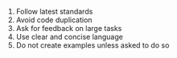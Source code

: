 1. Follow latest standards
2. Avoid code duplication
3. Ask for feedback on large tasks
4. Use clear and concise language
5. Do not create examples unless asked to do so
